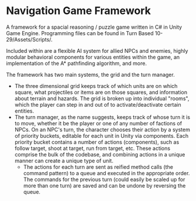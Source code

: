 # Navigation Game Framework

A framework for a spacial reasoning / puzzle game written in C# in Unity Game Engine.
Programming files can be found in Turn Based 10-29/Assets/Scripts/.

Included within are a flexible AI system for allied NPCs and enemies, highly modular behavioral components for various entities within the game, an implementation of the A* pathfinding algorithm,  and more. 

The framework has two main systems, the grid and the turn manager. 

- The three dimensional grid keeps track of which units are on which square, what projectiles or items are on those squares, and information about terrain and hazards. The grid is broken up into individual "rooms", which the player can step in and out of to activate/deactivate certain entities.
- The turn manager, as the name suggests, keeps track of whose turn it is to move, whether it be the player or one of any number of factions of NPCs. On an NPC's turn, the character chooses their action by a system of priority buckets, editable for each unit in Unity via components. Each priority bucket contains
a number of actions (components), such as follow target, shoot at target, run from target, etc. These actions comprise the bulk of the codebase, and combining actions in a unique manner can create a unique type of unit.
  - The actions for each turn are sent as reified method calls (the command pattern) to a queue and executed in the appropriate order. The commands for the previous turn (could easily be scaled up for more than one turn) are saved and can be undone by reversing the queue.
